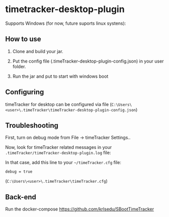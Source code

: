 # timetracker-desktop-plugin

Supports Windows (for now, future suports linux systens):

## How to use

1. Clone and build your jar.

2. Put the config file  (.timeTracker-desktop-plugin-config.json) in your user folder.

3. Run the jar and put to start with windows boot

## Configuring

timeTracker for desktop can be configured via file
(`C:\Users\<user>\.timeTracker\timeTracker-desktop-plugin-config.json`)

## Troubleshooting

First, turn on debug mode from File -> timeTracker Settings..

Now, look for timeTracker related messages in your `.timeTracker/timeTracker-desktop-plugin.log` file:

In that case, add this line to your `~/timeTracker.cfg` file:

    debug = true

(`C:\Users\<user>\.timeTracker\timeTracker.cfg`)

## Back-end
Run the docker-compose
https://github.com/krlsedu/SBootTimeTracker
